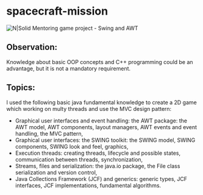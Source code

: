 # spacecraft-mission
![N|Solid](https://i.imgur.com/zHMo3OK.png)
Mentoring game project - Swing and AWT 

## Observation: 
Knowledge about basic OOP concepts and C++ programming could be an advantage, but it is not a mandatory requirement.

## Topics:
I used the following basic java fundamental knowledge to create a 2D game which working on multy threads and use the MVC design pattern:
* Graphical user interfaces and event handling: the AWT package: the AWT model, AWT components, layout managers, AWT events and event handling, the MVC pattern,
* Graphical user interfaces: the SWING toolkit: the SWING model, SWING components, SWING look and feel, graphics,
* Execution threads: creating threads, lifecycle and possible states, communication between threads, synchronization,
* Streams, files and serialization: the java.io package, the File class serialization and version control,
* Java Collections Framework (JCF) and generics:  generic types, JCF interfaces, JCF implementations, fundamental algorithms.